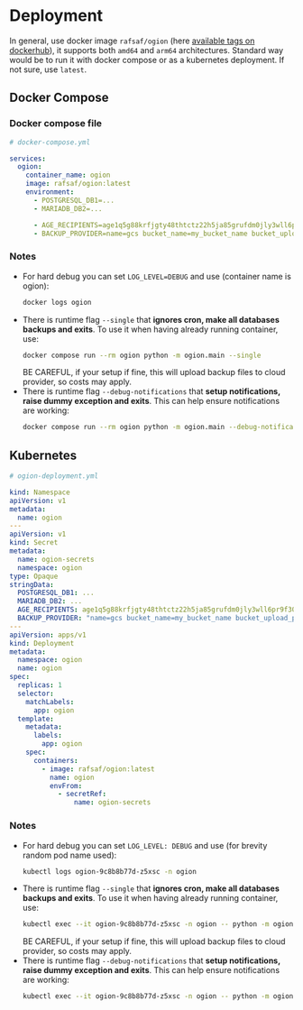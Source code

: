 # Deployment

In general, use docker image `rafsaf/ogion` (here [available tags on dockerhub](https://hub.docker.com/r/rafsaf/ogion/tags)), it supports both `amd64` and `arm64` architectures. Standard way would be to run it with docker compose or as a kubernetes deployment. If not sure, use `latest`.

## Docker Compose

### Docker compose file

```yml
# docker-compose.yml

services:
  ogion:
    container_name: ogion
    image: rafsaf/ogion:latest
    environment:
      - POSTGRESQL_DB1=...
      - MARIADB_DB2=...

      - AGE_RECIPIENTS=age1q5g88krfjgty48thtctz22h5ja85grufdm0jly3wll6pr9f30qsszmxzm2
      - BACKUP_PROVIDER=name=gcs bucket_name=my_bucket_name bucket_upload_path=my_ogion_instance_1 service_account_base64=Z29vZ2xlX3NlcnZpY2VfYWNjb3VudAo=
```

### Notes

- For hard debug you can set `LOG_LEVEL=DEBUG` and use (container name is ogion):
  ```bash
  docker logs ogion
  ```
- There is runtime flag `--single` that **ignores cron, make all databases backups and exits**. To use it when having already running container, use:
  ```bash
  docker compose run --rm ogion python -m ogion.main --single
  ```
  BE CAREFUL, if your setup if fine, this will upload backup files to cloud provider, so costs may apply.
- There is runtime flag `--debug-notifications` that **setup notifications, raise dummy exception and exits**. This can help ensure notifications are working:
  ```bash
  docker compose run --rm ogion python -m ogion.main --debug-notifications
  ```

## Kubernetes

```yml
# ogion-deployment.yml

kind: Namespace
apiVersion: v1
metadata:
  name: ogion
---
apiVersion: v1
kind: Secret
metadata:
  name: ogion-secrets
  namespace: ogion
type: Opaque
stringData:
  POSTGRESQL_DB1: ...
  MARIADB_DB2: ...
  AGE_RECIPIENTS: age1q5g88krfjgty48thtctz22h5ja85grufdm0jly3wll6pr9f30qsszmxzm2
  BACKUP_PROVIDER: "name=gcs bucket_name=my_bucket_name bucket_upload_path=my_ogion_instance_1 service_account_base64=Z29vZ2xlX3NlcnZpY2VfYWNjb3VudAo="
---
apiVersion: apps/v1
kind: Deployment
metadata:
  namespace: ogion
  name: ogion
spec:
  replicas: 1
  selector:
    matchLabels:
      app: ogion
  template:
    metadata:
      labels:
        app: ogion
    spec:
      containers:
        - image: rafsaf/ogion:latest
          name: ogion
          envFrom:
            - secretRef:
                name: ogion-secrets
```

### Notes

- For hard debug you can set `LOG_LEVEL: DEBUG` and use (for brevity random pod name used):
  ```bash
  kubectl logs ogion-9c8b8b77d-z5xsc -n ogion
  ```
- There is runtime flag `--single` that **ignores cron, make all databases backups and exits**. To use it when having already running container, use:
  ```bash
  kubectl exec --it ogion-9c8b8b77d-z5xsc -n ogion -- python -m ogion.main --single
  ```
  BE CAREFUL, if your setup if fine, this will upload backup files to cloud provider, so costs may apply.
- There is runtime flag `--debug-notifications` that **setup notifications, raise dummy exception and exits**. This can help ensure notifications are working:
  ```bash
  kubectl exec --it ogion-9c8b8b77d-z5xsc -n ogion -- python -m ogion.main --debug-notifications
  ```
  <br>
  <br>
